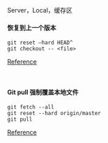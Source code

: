 
 
Server，Local，缓存区

#### 恢复到上一个版本
``````````
git reset –hard HEAD^ 
git checkout -- <file>
``````````
[Reference](https://blog.csdn.net/zch501157081/article/details/51939854)

<br/>

#### Git pull 强制覆盖本地文件

`````````
git fetch --all  
git reset --hard origin/master 
git pull
`````````
[Reference](https://blog.csdn.net/baple/article/details/49872765)
